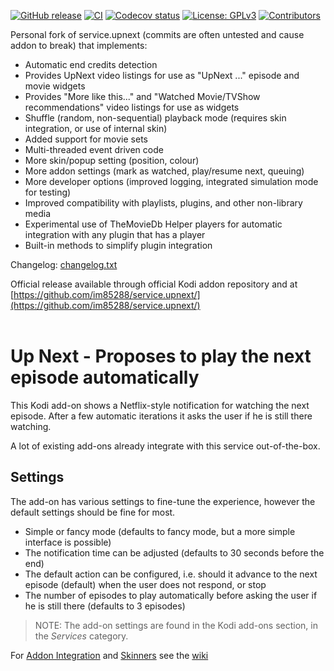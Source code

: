 [![GitHub release](https://img.shields.io/github/release/MoojMidge/service.upnext.svg)](https://github.com/MoojMidge/service.upnext/releases)
[![CI](https://github.com/MoojMidge/service.upnext/workflows/CI/badge.svg)](https://github.com/MoojMidge/service.upnext/actions?query=workflow:CI)
[![Codecov status](https://img.shields.io/codecov/c/github/MoojMidge/service.upnext/master)](https://codecov.io/gh/MoojMidge/service.upnext/branch/master)
[![License: GPLv3](https://img.shields.io/badge/License-GPLv2-yellow.svg)](https://opensource.org/licenses/GPL-2.0)
[![Contributors](https://img.shields.io/github/contributors/MoojMidge/service.upnext.svg)](https://github.com/MoojMidge/service.upnext/graphs/contributors)

Personal fork of service.upnext (commits are often untested and cause addon to break) that implements:
- Automatic end credits detection
- Provides UpNext video listings for use as "UpNext ..." episode and movie widgets
- Provides "More like this..." and "Watched Movie/TVShow recommendations" video listings for use as widgets
- Shuffle (random, non-sequential) playback mode (requires skin integration, or use of internal skin)
- Added support for movie sets
- Multi-threaded event driven code
- More skin/popup setting (position, colour)
- More addon settings (mark as watched, play/resume next, queuing)
- More developer options (improved logging, integrated simulation mode for testing)
- Improved compatibility with playlists, plugins, and other non-library media
- Experimental use of TheMovieDb Helper players for automatic integration with any plugin that has a player
- Built-in methods to simplify plugin integration

Changelog: [changelog.txt](changelog.txt)

Official release available through official Kodi addon repository and at [https://github.com/im85288/service.upnext/](https://github.com/im85288/service.upnext/)
<br />
<br />
# Up Next - Proposes to play the next episode automatically

This Kodi add-on shows a Netflix-style notification for watching the next episode. After a few automatic iterations it asks the user if he is still there watching.

A lot of existing add-ons already integrate with this service out-of-the-box.

## Settings
The add-on has various settings to fine-tune the experience, however the default settings should be fine for most.

  * Simple or fancy mode (defaults to fancy mode, but a more simple interface is possible)
  * The notification time can be adjusted (defaults to 30 seconds before the end)
  * The default action can be configured, i.e. should it advance to the next episode (default) when the user does not respond, or stop
  * The number of episodes to play automatically before asking the user if he is still there (defaults to 3 episodes)

> NOTE: The add-on settings are found in the Kodi add-ons section, in the *Services* category.

For [Addon Integration](https://github.com/im85288/service.upnext/wiki/Addon-Integration) and [Skinners](https://github.com/im85288/service.upnext/wiki/Skinners) see the [wiki](https://github.com/im85288/service.upnext/wiki)
